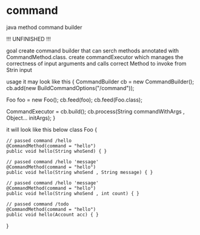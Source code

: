 # command
java method command builder

!!!  UNFINISHED  !!!

goal
create command builder that can serch methods annotated with CommandMethod.class.
create commandExecutor which manages the correctness of input arguments and calls correct Method to invoke from Strin input

usage
it may look like this {
CommandBuilder cb = new CommandBuilder();
cb.add(new BuildCommandOptions("/command"));

Foo foo = new Foo();
cb.feed(foo);
cb.feed(Foo.class);

CommandExecutor = cb.build();
cb.process(String commandWithArgs , Object... initArgs);
}

it will look like this below
class Foo {

    // passed command /hello
    @CommandMethod(command = "hello")
    public void hello(String whoSend) { }
    
    // passed command /hello 'message'
    @CommandMethod(command = "hello")
    public void hello(String whoSend , String message) { }    
    
    // passed command /hello 'message'
    @CommandMethod(command = "hello")
    public void hello(String whoSend , int count) { }    
    
    // passed command /todo 
    @CommandMethod(command = "hello")
    public void hello(Account acc) { }    
}
